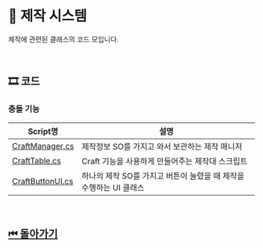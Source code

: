 # 🔎 제작 시스템

제작에 관련된 클래스의 코드 모입니다.


<!--![이미지]()-->

<br>

## 🎞 코드 

### 충돌 기능
| Script명 | 설명 |
|---|---|
|[CraftManager.cs](./CraftManager.cs)| 제작정보 SO를 가지고 와서 보관하는 제작 매니저 |
|[CraftTable.cs](./CraftTable.cs)| Craft 기능을 사용하게 만들어주는 제작대 스크립트 |
|[CraftButtonUI.cs](./CraftButtonUI.cs)| 하나의 제작 SO를 가지고 버튼이 눌렸을 때 제작을 수행하는 UI 클래스 |


<br>

## [⏮ 돌아가기](../../)
